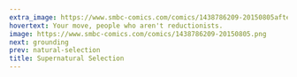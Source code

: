 ```yaml
---
extra_image: https://www.smbc-comics.com/comics/1438786209-20150805after.png
hovertext: Your move, people who aren't reductionists.
image: https://www.smbc-comics.com/comics/1438786209-20150805.png
next: grounding
prev: natural-selection
title: Supernatural Selection
---
```

